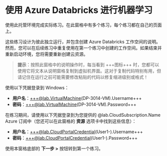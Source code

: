 # 使用 Azure Databricks 进行机器学习

使用此托管环境完成实际练习。在此窗格中有多个练习，每个练习都在自己的页面上。

这些练习设计为彼此独立运行，并包含创建 Azure Databricks 工作空间的说明。然而，您可以在后续练习中重复使用在第一个练习中创建的工作空间。如果结束并重新启动环境，您将需要重新创建云资源。

> **提示**：按照此窗格中的说明操作时，每当看到 +++图标+++ 时，您都可以使用它将文本从说明窗格复制到虚拟机界面。这对于复制代码特别有用，但请记住在运行之前可能需要修改粘贴的代码以修复缩进级别或格式！

使用以下凭据登录到 Windows：

- **用户名**：+++@lab.VirtualMachine(DP-3014-VM).Username+++
- **密码**：+++@lab.VirtualMachine(DP-3014-VM).Password+++

在练习期间，请使用以下凭据登录到为您提供的 @lab.CloudSubscription.Name Azure 订阅中（您还可以在此窗格的 **资源** 选项卡中找到这些信息）：

- **用户名**：+++@lab.CloudPortalCredential(User1-).Username+++
- **密码**：+++@lab.CloudPortalCredential(User1-).Password+++

使用本窗格底部的 **下一步 >** 按钮转到第一个练习。
